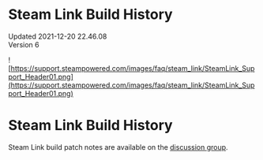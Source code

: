 # Steam Link Build History
Updated 2021-12-20 22.46.08  
Version 6  

![https://support.steampowered.com/images/faq/steam_link/SteamLink_Support_Header01.png](https://support.steampowered.com/images/faq/steam_link/SteamLink_Support_Header01.png)  
  
# Steam Link Build History
  
  
Steam Link build patch notes are available on the [discussion group](https://steamcommunity.com/app/353380/discussions/0/4328520278444297841/).